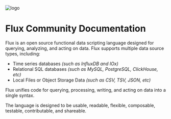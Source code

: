 ![logo](https://user-images.githubusercontent.com/1423657/231777629-38f9c8f5-7968-4ff3-ae66-2fd2459ffa69.png ':size=200')

# Flux Community Documentation

Flux is an open source functional data scripting language designed for querying, analyzing, and acting on data. Flux supports multiple data source types, including:

- Time series databases _(such as InfluxDB and IOx)_
- Relational SQL databases _(such as MySQL, PostgreSQL, ClickHouse, etc)_
- Local Files or Object Storage Data _(such as CSV, TSV, JSON, etc)_

Flux unifies code for querying, processing, writing, and acting on data into a single syntax. 

The language is designed to be usable, readable, flexible, composable, testable, contributable, and shareable.
